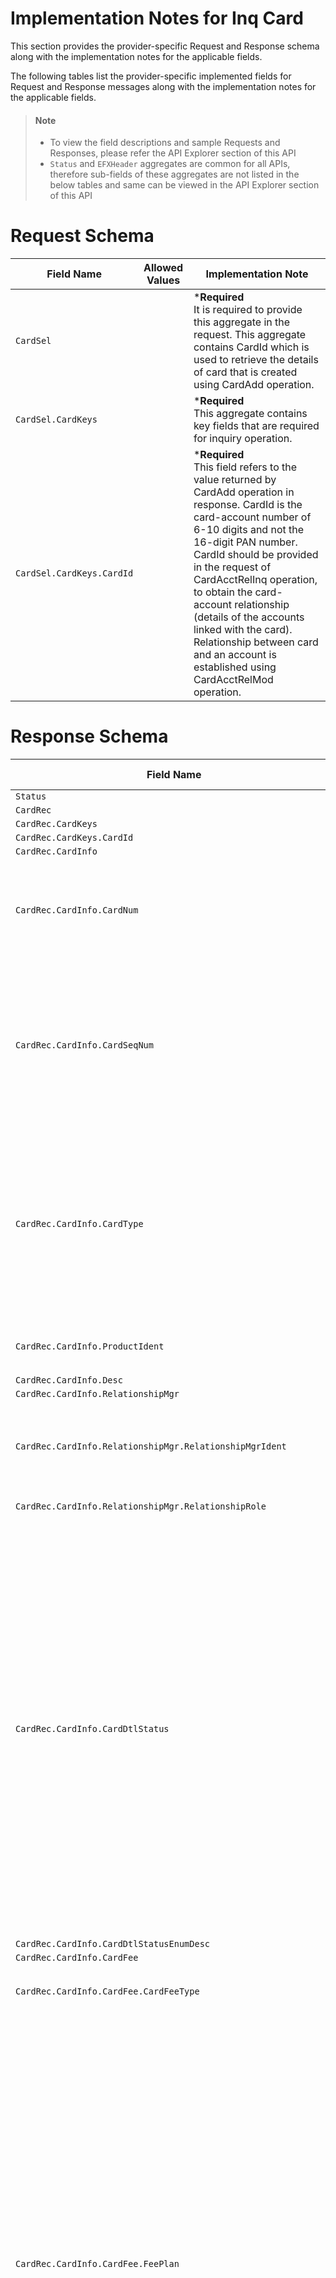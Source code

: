 # Implementation Notes for Inq Card
This section provides the provider-specific Request and Response schema along with the implementation notes for the applicable fields.
<!-- 
type: tab 
titles: Premier, Precision, Signature, Cleartouch, DNA, 
-->


The following tables list the provider-specific implemented fields for Request and Response messages along with the implementation notes for the applicable fields. 


<!-- theme: info -->
> #### Note
> 
> - To view the field descriptions and sample Requests and Responses, please refer the API Explorer section of this API
> - `Status` and `EFXHeader` aggregates are common for all APIs, therefore sub-fields of these aggregates are not listed in the below tables and same can be viewed in the API Explorer section of this API


# Request Schema
|Field Name|Allowed Values|Implementation Note|
|----|----|----|
|`CardSel`||***Required**<br>It is required to provide this aggregate in the request. This aggregate contains CardId which is used to retrieve the details of card that is created using CardAdd operation.|
|`CardSel.CardKeys`||***Required**<br>This aggregate contains key fields that are required for inquiry operation.|
|`CardSel.CardKeys.CardId`||***Required**<br>This field refers to the value returned by CardAdd operation in response. CardId is the card-account number of 6-10 digits and not the 16-digit PAN number. CardId should be provided in the request of CardAcctRelInq operation, to obtain the card-account relationship (details of the accounts linked with the card). Relationship between card and an account is established using CardAcctRelMod operation.|
# Response Schema
|Field Name|Allowed Values|Implementation Note|
|----|----|----|
|`Status`||  |
|`CardRec`||  |
|`CardRec.CardKeys`||  |
|`CardRec.CardKeys.CardId`||  |
|`CardRec.CardInfo`||  |
|`CardRec.CardInfo.CardNum`||This field does not comply with ISO. Value of this field contains card-account number of maximum 10 digits.|
|`CardRec.CardInfo.CardSeqNum`||This field refers to the member number on a debit card and is incremented by 1 each time a card is re-issued (up to 8) and is incremented by 2 each time, if a debit card is force re-issued.|
|`CardRec.CardInfo.CardType`||This field refers to the client-defined code for type of debit card established in debit card type specifications and used to indicate the type of debit card to be produced for an account (Standard Debit Card, VISA etc.).|
|`CardRec.CardInfo.ProductIdent`||Product is established in product specifications.|
|`CardRec.CardInfo.Desc`||  |
|`CardRec.CardInfo.RelationshipMgr`||  |
|`CardRec.CardInfo.RelationshipMgr.RelationshipMgrIdent`||Referral responsibility code identifies the employee who referred the customer to the institution.|
|`CardRec.CardInfo.RelationshipMgr.RelationshipRole`|Officer<br>ReferralOfficer|  |
|`CardRec.CardInfo.CardDtlStatus`|Active<br>ActiveNoRenew<br>NoWithdrawal<br>HotCard<br>Closed|Values indicate following:<br>Active (0): Indicates an active card which will be re-issued when it is activated.<br>Do Not Renew (1): Indicates an active card which will not be re-issued when it expires.<br>No Withdrawal (7): Indicates that withdrawals are not allowed.<br>Hot Card (8): Indicates a hot card which will be captured if an ATM has the card capture feature.<br>Closed (9): Indicates a closed card which will be captured if an ATM has the card capture feature.|
|`CardRec.CardInfo.CardDtlStatusEnumDesc`||  |
|`CardRec.CardInfo.CardFee`||  |
|`CardRec.CardInfo.CardFee.CardFeeType`|CardFee<br>ForeignFee|This field identifies the fee type (Card Fee or Foreign Fee).|
|`CardRec.CardInfo.CardFee.FeePlan`||If CardFeeType is CardFee, then charge code indicates one of the 20 charges from debit card charge specifications that is to be assessed on the debit card account. Debit card charge code specifications can be configured by Bank/FI as per requirement.<br>If CardFeeType is ForeignFee, then FeePlan indicates the surcharge option i.e., assessment type for foreign ATM fee transactions. This is only applicable while using the ITI on-line ATM system.<br>Value of FeePlan is not transformed by ESF and is passed as-is between core and application.<br>|
|`CardRec.CardInfo.CardFee.TimeFrame`||  |
|`CardRec.CardInfo.CardFee.TimeFrame.RecurRule`||  |
|`CardRec.CardInfo.CardFee.TimeFrame.RecurRule.RecurType`|Cycle|  |
|`CardRec.CardInfo.CardFee.TimeFrame.RecurRule.RecurInterval`||  |
|`CardRec.CardInfo.ChargeFeeAcct`||  |
|`CardRec.CardInfo.ChargeFeeAcct.AcctId`||This field refers to the DDA or savings account number of account that is debited for debit card service fees.|
|`CardRec.CardInfo.OpenDt`||This field refers to the debit card account opening date.|
|`CardRec.CardInfo.IssueDt`||  |
|`CardRec.CardInfo.ExpDt`||  |
|`CardRec.CardInfo.NextIssueDt`||  |
|`CardRec.CardInfo.CardCategory`|Personal<br>Business|  |
|`CardRec.CardInfo.EmbossingName`||This field refers to the name that appears as raised letters on debit card.|
|`CardRec.CardInfo.SecondaryEmbossingName`||  |
|`CardRec.CardInfo.PostAddr`||  |
|`CardRec.CardInfo.PostAddr.NameIdent`||AddrUse can have up to 3 name identifiers.|
|`CardRec.CardInfo.PostAddr.AddressIdent`||This field refers to unique address identifier that is shared by primary and related seasonal address.|
|`CardRec.CardInfo.PostAddr.AddrUse`|Inquiry<br>Mailing|Value of AddrUse for primary and related seasonal address is 'Inquiry'.<br>Value of AddrUse for secondary and related seasonal address is 'Mailing'.<br>If "Mailing Name Options" parameter is configured at financial institution, it determines if card account can have different inquiry and mailing address/names.<br>- If parameter is set to N, both inquiry and mailing addresses are same therefore, only Inquiry address is returned by ESF.<br>- If parameter is set to Y, both inquiry and mailing addresses can be different therefore, both will be returned by ESF in response.|
|`CardRec.CardInfo.PostAddr.AddrFormatType`|Label|Address is in label format.|
|`CardRec.CardInfo.PostAddr.FullName1`||This field refers to first name of the customer for account mailing or inquiry purpose.|
|`CardRec.CardInfo.PostAddr.FullName2`||This field refers to second name of the customer for account mailing or inquiry purpose.|
|`CardRec.CardInfo.PostAddr.FullName3`||This field refers to third name of the customer for account mailing or inquiry purpose.|
|`CardRec.CardInfo.PostAddr.Addr1`||  |
|`CardRec.CardInfo.PostAddr.Addr2`||This field is supported if enabled in the CIS miscellaneous (Institution) specifications.|
|`CardRec.CardInfo.PostAddr.City`||  |
|`CardRec.CardInfo.PostAddr.StateProv`||  |
|`CardRec.CardInfo.PostAddr.PostalCode`||Postal Code provides information about the ZIP code if, address is from United States and, provides information about postal code if, address is not from United States.  This field provides the information in ZIP Code (5 Digit)-Additional Code (4 Digit) format. Additional code of four digits is optional and provides a more specific location within a given ZIP code. If additional code is not provided, it can be represented with value as '0000'. For example, 32714-1234 or 32714-0000.|
|`CardRec.CardInfo.PostAddr.CountryCode`||  |
|`CardRec.CardInfo.PostAddr.CountryCode.CountryCodeSource`|SPCountryCode|  |
|`CardRec.CardInfo.PostAddr.CountryCode.CountryCodeValue`||  |
|`CardRec.CardInfo.PostAddr.CountryCode.CountryCodeValueEnumDesc`||  |
|`CardRec.CardInfo.PostAddr.AddrType`|Primary<br>Seasonal|Account can have primary and seasonal address type. Seasonal address cannot exist as a single address record and is related to either primary or secondary address. Therefore, seasonal address shares AddressIdent with primary address.|
|`CardRec.CardInfo.PostAddr.TimeFrame`||  |
|`CardRec.CardInfo.PostAddr.TimeFrame.StartDt`||This field is applicable only if AddrType is seasonal. Seasonal address is enabled on same start and end date every year therefore, ESF displays 9999 as the start year in response for schema validation purpose. Actual month and day is shown in start date of seasonal address.|
|`CardRec.CardInfo.PostAddr.TimeFrame.EndDt`||This field is applicable only if AddrType is seasonal. Seasonal address is enabled on same start and end date every year therefore, ESF displays 9999 as the start year in response for schema validation purpose. Actual month and day is shown in start date of seasonal address.|
|`CardRec.CardInfo.PostAddr.Retention`|true<br>false|  |
|`CardRec.CardInfo.PostAddr.CensusTract`||  |
|`CardRec.CardInfo.PostAddr.CensusBlock`||  |
|`CardRec.CardInfo.PostAddr.ForeignFlag`|true<br>false|  |
|`CardRec.CardInfo.PostAddr.HandlingCode`||This field indicates the special routing information for customer correspondence. Values in this field are client-defined.|
|`CardRec.CardInfo.PostAddr.HandlingCodeOption`|Statements<br>StatementsNotices<br>StatementsChecks<br>Notices<br>NoticesChecks<br>Checks<br>DoNotPrint<br>UsePortfolio<br>StatementsNoticesChecks|This field identifies type of correspondence that will print the handling messages, as defined by HandlingCode.|
|`CardRec.CardInfo.PostAddr.MSACode`||  |
|`CardRec.CardInfo.CardTrnLimit`||  |
|`CardRec.CardInfo.CardTrnLimit.TrnTypeValue`|Debit<br>Credit<br>Withdrawal<br>|This field is used in combination with transaction service and CardTrnLimit to identify, the limit amount defined for a card.|
|`CardRec.CardInfo.CardTrnLimit.TrnSubType`||This field is used in combination with transaction service and CardTrnLimit to identify, the limit amount defined for a card.|
|`CardRec.CardInfo.CardTrnLimit.TrnSrc`|ATM<br>POS<br>|This field is used in combination with transaction service and CardTrnLimit to identify, the limit amount defined for a card.<br>OnLine/OffLine terms refer to the two distinct ways of processing debit payments i.e., Online/Offline. Customers need to endorse payments by submitting their personal identification numbers (PINs) at the point of sale in case of online debit transaction, whereas shoppers need to sign the sales receipts in case of offline transactions.|
|`CardRec.CardInfo.CardTrnLimit.LimitType`|DailyMax<br>TrnMax|This field is used in combination with transaction service and CardTrnLimit to identify, the limit amount defined for a card.|
|`CardRec.CardInfo.CardTrnLimit.CurAmt`||  |
|`CardRec.CardInfo.CardTrnLimit.CurAmt.Amt`||  |
|`CardRec.CardInfo.CardTrnLimit.CurAmt.CurCode`||  |
|`CardRec.CardInfo.CardTrnLimit.CurAmt.CurCode.CurCodeType`|ISO4217-Alpha|  |
|`CardRec.CardInfo.CardTrnLimit.CurAmt.CurCode.CurCodeValue`|USD|  |
|`CardRec.CardInfo.MaxCreditLimitAmt`||  |
|`CardRec.CardInfo.MaxCreditLimitAmt.Amt`||Credit card limit refers to the maximum amount a customer can withdraw in a 24-hour period (midnight to midnight), using the debit card as a credit card.|
|`CardRec.CardInfo.MaxCreditLimitAmt.CurCode`||  |
|`CardRec.CardInfo.MaxCreditLimitAmt.CurCode.CurCodeType`|ISO4217-Alpha|  |
|`CardRec.CardInfo.MaxCreditLimitAmt.CurCode.CurCodeValue`|USD|  |
|`CardRec.CardInfo.AtmPosOverdraft`||  |
|`CardRec.CardInfo.AtmPosOverdraft.AuthLimitOption`|NoAuthorized<br>OptInAtmAuthLimit<br>OptInAtmODLimit<br>OptInAtmPosAuthLimit<br>OptInAtmPosODLimit<br>OptInPosAuthLimit<br>OptInPosODLimit<br>OptOut<br>OptOutCourtesy<br>OptOutNoReply|  |
|`CardRec.CardInfo.GenerateCardOrder`|ReplaceCard<br>NewCard<br>DoNotGenerate|  |
|`CardRec.CardInfo.GeneratePINMailer`|GeneratePINMailer<br>DoNotGenerate|  |
|`CardRec.CardInfo.CardPref`||  |
|`CardRec.CardInfo.CardPref.Language`||  |
|`CardRec.CardInfo.DateData`||  |
|`CardRec.CardInfo.DateData.DateType`|LastFileMaint<br>LastActivity|Value of LastFileMaint relates to generic updates done on files and is referred to 'Last Change Date' in core. This value indicates the date on which last maintenance of files occurred.<br>Value of LastActivity relates to transactions done and refers to 'Last Activity Date in core. This value indicates the most recent date when debit card was used for transaction.<br>|
|`CardRec.CardInfo.DateData.DateValue`||  |
|`CardRec.CardInfo.PreviousExpDt`||  |
|`CardRec.CardInfo.OriginatingBranch`||This field refers to the two-digit branch number to which the card is assigned.|
|`CardRec.CardInfo.ResponsibleBranch`||This field refers to client-defined accounting branch for similar accounting, processing and integration into the general ledger. Accounting Branch can also be used to group accounts for reporting.|
|`CardRec.CardInfo.CardPeriodData`||  |
|`CardRec.CardInfo.CardPeriodData.CardAmtType`|ForeignFeeWaived<br>ForeignFee|  |
|`CardRec.CardInfo.CardPeriodData.CardPeriodType`|MTD|  |
|`CardRec.CardInfo.CardPeriodData.LastOccurInd`|true<br>false|  |
|`CardRec.CardInfo.CardPeriodData.Amt`||  |
|`CardRec.CardInfo.CardPeriodData.Count`||  |
|`CardRec.CardInfo.DocDistributionOption`||  |
|`CardRec.CardInfo.NicknameOption`|Printed<br>NotPrinted|  |
|`CardRec.CardInfo.Nickname`||  |
|`CardRec.CardInfo.ReportGroupCode`||  |
|`CardRec.CardInfo.HandlingCode`||This field refers to the handling code to indicate the handling message printed in customer name and address area on all special forms. Values can be defined as data descriptions.|
|`CardRec.CardInfo.PINOffset`||This field refers to a number, used with an algorithm specified in the institution specification file, to yield the personal identification number of a card holder.|
|`CardRec.CardInfo.PINOffsetResetInd`|true<br>false|  |
|`CardRec.CardInfo.PINInvalidEntryAllowedNum`||  |
|`CardRec.CardStatus`||  |
|`CardRec.CardStatus.CardStatusCode`|Valid|This field is used to indicate current status of debit card.|
|`CardRec.CardStatus.EffDt`||  |
<!-- type: tab -->


### Coming soon!
We are working on developing content for this section. Stay tuned for more updates. 


<!-- type: tab -->


### Coming soon!
We are working on developing content for this section. Stay tuned for more updates. 


<!-- type: tab -->


### Coming soon!
We are working on developing content for this section. Stay tuned for more updates. 


<!-- type: tab -->


### Coming soon!
We are working on developing content for this section. Stay tuned for more updates. 


<!-- type: tab-end -->
